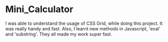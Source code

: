 # Mini_Calculator
I was able to understand the usage of CSS Grid, while doing this project. It was really handy and fast. Also, I learnt new methods in Javascript, 'eval' and 'substring'. They all made my work super fast. 
